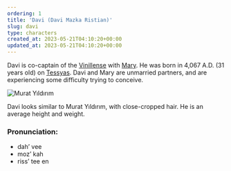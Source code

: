 ```yaml
---
ordering: 1
title: 'Davi (Davi Mazka Ristian)'
slug: davi
type: characters
created_at: 2023-05-21T04:10:20+00:00
updated_at: 2023-05-21T04:10:20+00:00
---
```

Davi is co-captain of the [Vinillense](/category/spaceships/vinillense) with [Mary](/category/characters/mary). He was born in 4,067 A.D. (31 years old) on [Tessyas](/category/planets-cities/tessyas). Davi and Mary are unmarried partners, and are experiencing some difficulty trying to conceive.

![Murat Yıldırım](/assets/entries/murat-yildirim.jpg)

Davi looks similar to Murat Yıldırım, with close-cropped hair. He is an average height and weight.

### Pronunciation:
- dah’ vee
- moz’ kah
- riss’ tee en
